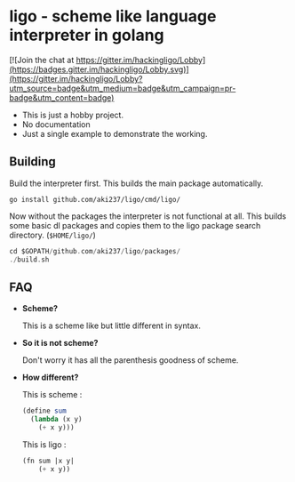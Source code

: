 # ligo - scheme like language interpreter in golang

[![Join the chat at https://gitter.im/hackingligo/Lobby](https://badges.gitter.im/hackingligo/Lobby.svg)](https://gitter.im/hackingligo/Lobby?utm_source=badge&utm_medium=badge&utm_campaign=pr-badge&utm_content=badge)

+ This is just a hobby project.
+ No documentation
+ Just a single example to demonstrate the working.

## Building

Build the interpreter first. This builds the main package automatically.

```shell
go install github.com/aki237/ligo/cmd/ligo/
```

Now without the packages the interpreter is not functional at all.
This builds some basic dl packages and copies them to the ligo package search directory. (`$HOME/ligo/`)
```go
cd $GOPATH/github.com/aki237/ligo/packages/
./build.sh
```

## FAQ

+ **Scheme?**

  This is a scheme like but little different in syntax.
+ **So it is not scheme?**

  Don't worry it has all the parenthesis goodness of scheme.
+ **How different?**

  This is scheme :
  ```scheme
  (define sum 
    (lambda (x y) 
      (+ x y)))
  ```
  This is ligo :
  ```lisp
  (fn sum |x y|
      (+ x y))
  ```
